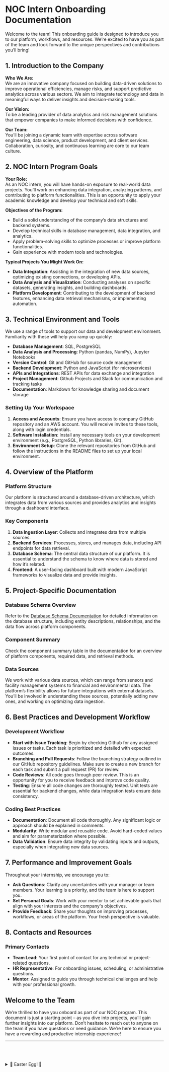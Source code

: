 # NOC Intern Onboarding Documentation

Welcome to the team! This onboarding guide is designed to introduce you to our platform, workflows, and resources. We’re excited to have you as part of the team and look forward to the unique perspectives and contributions you’ll bring!

## 1. Introduction to the Company

**Who We Are:**  
We are an innovative company focused on building data-driven solutions to improve operational efficiencies, manage risks, and support predictive analytics across various sectors. We aim to integrate technology and data in meaningful ways to deliver insights and decision-making tools.

**Our Vision:**  
To be a leading provider of data analytics and risk management solutions that empower companies to make informed decisions with confidence.

**Our Team:**  
You’ll be joining a dynamic team with expertise across software engineering, data science, product development, and client services. Collaboration, curiosity, and continuous learning are core to our team culture.

## 2. NOC Intern Program Goals

**Your Role:**  
As an NOC intern, you will have hands-on exposure to real-world data projects. You’ll work on enhancing data integration, analyzing patterns, and contributing to platform functionalities. This is an opportunity to apply your academic knowledge and develop your technical and soft skills.

**Objectives of the Program:**

- Build a solid understanding of the company’s data structures and backend systems.
- Develop technical skills in database management, data integration, and analytics.
- Apply problem-solving skills to optimize processes or improve platform functionalities.
- Gain experience with modern tools and technologies.

**Typical Projects You Might Work On:**

- **Data Integration**: Assisting in the integration of new data sources, optimizing existing connections, or developing APIs.
- **Data Analysis and Visualization**: Conducting analyses on specific datasets, generating insights, and building dashboards.
- **Platform Development**: Contributing to the development of backend features, enhancing data retrieval mechanisms, or implementing automation.

## 3. Technical Environment and Tools

We use a range of tools to support our data and development environment. Familiarity with these will help you ramp up quickly:

- **Database Management**: SQL, PostgreSQL
- **Data Analysis and Processing**: Python (pandas, NumPy), Jupyter Notebooks
- **Version Control**: Git and GitHub for source code management
- **Backend Development**: Python and JavaScript (for microservices)
- **APIs and Integrations**: REST APIs for data exchange and integration
- **Project Management**: Github Projects and Slack for communication and tracking tasks
- **Documentation**: Markdown for knowledge sharing and document storage

### Setting Up Your Workspace

1. **Access and Accounts**: Ensure you have access to company GitHub repository and an AWS account. You will receive invites to these tools, along with login credentials.
2. **Software Installation**: Install any necessary tools on your development environment (e.g., PostgreSQL, Python libraries, Git).
3. **Environment Setup**: Clone the relevant repositories from GitHub and follow the instructions in the README files to set up your local environment.

## 4. Overview of the Platform

### Platform Structure

Our platform is structured around a database-driven architecture, which integrates data from various sources and provides analytics and insights through a dashboard interface.

### Key Components

1. **Data Ingestion Layer**: Collects and integrates data from multiple sources.
2. **Backend Services**: Processes, stores, and manages data, including API endpoints for data retrieval.
3. **Database Schema**: The central data structure of our platform. It is essential to understand the schema to know where data is stored and how it’s related.
4. **Frontend**: A user-facing dashboard built with modern JavaScript frameworks to visualize data and provide insights.

## 5. Project-Specific Documentation

### Database Schema Overview

Refer to the [Database Schema Documentation](/database_schema.md) for detailed information on the database structure, including entity descriptions, relationships, and the data flow across platform components.

### Component Summary

Check the component summary table in the documentation for an overview of platform components, required data, and retrieval methods.

### Data Sources

We work with various data sources, which can range from sensors and facility management systems to financial and environmental data. The platform’s flexibility allows for future integrations with external datasets. You’ll be involved in understanding these sources, potentially adding new ones, and working on optimizing data ingestion.

## 6. Best Practices and Development Workflow

### Development Workflow

- **Start with Issue Tracking**: Begin by checking Github for any assigned issues or tasks. Each task is prioritized and detailed with expected outcomes.
- **Branching and Pull Requests**: Follow the branching strategy outlined in our GitHub repository guidelines. Make sure to create a new branch for each task and submit a pull request (PR) for review.
- **Code Reviews**: All code goes through peer review. This is an opportunity for you to receive feedback and improve code quality.
- **Testing**: Ensure all code changes are thoroughly tested. Unit tests are essential for backend changes, while data integration tests ensure data consistency.

### Coding Best Practices

- **Documentation**: Document all code thoroughly. Any significant logic or approach should be explained in comments.
- **Modularity**: Write modular and reusable code. Avoid hard-coded values and aim for parameterization where possible.
- **Data Validation**: Ensure data integrity by validating inputs and outputs, especially when integrating new data sources.

## 7. Performance and Improvement Goals

Throughout your internship, we encourage you to:

- **Ask Questions**: Clarify any uncertainties with your manager or team members. Your learning is a priority, and the team is here to support you.
- **Set Personal Goals**: Work with your mentor to set achievable goals that align with your interests and the company's objectives.
- **Provide Feedback**: Share your thoughts on improving processes, workflows, or areas of the platform. Your fresh perspective is valuable.

## 8. Contacts and Resources

### Primary Contacts

- **Team Lead**: Your first point of contact for any technical or project-related questions.
- **HR Representative**: For onboarding issues, scheduling, or administrative questions.
- **Mentor**: Assigned to guide you through technical challenges and help with your professional growth.

## Welcome to the Team

We’re thrilled to have you onboard as part of our NOC program. This document is just a starting point – as you dive into projects, you’ll gain further insights into our platform. Don’t hesitate to reach out to anyone on the team if you have questions or need guidance. We’re here to ensure you have a rewarding and productive internship experience!

---

<br/>
<br/>
<br/>

<details>
  <summary>🎉 Easter Egg! 🎉</summary>

Hey there, curious explorer! You've stumbled upon a hidden gem. I'm **Javian Ng**, your friendly neighborhood machine learning and software engineer. If you're reading this, I'm probably off on my next adventure, but I'm thrilled to have you here at **PARAMETRIKS**!

🚀 **About Me**:
I'm passionate about leveraging IoT technology and predictive algorithms to shake up the insurance industry. This documentation is my brainchild, started on 25 October 2024. It's designed to be your trusty guide as you navigate your internship here.

> **Pro Tip:** My role was a software engineer and machine learning engineer, so some details might be super techy. If you're in a different role, just roll with it!

🎯 **Connect with Me**

- **LinkedIn**: [Javian Ng](https://www.linkedin.com/in/javianngzh/)
- **GitHub**: [GitHub](https://github.com/javianng)
- **Website**: [Website](https://www.javianng.com)
- **My Photos???**: [My Photos](https://photography-website-v2.vercel.app/)

---

Remember, the journey of a thousand miles begins with a single step... or a single line of code. Happy coding! 🧑‍💻✨

P.S. I kick started this entire documentation! Enjoy the adventure! 🚀

</details>
